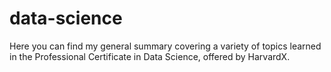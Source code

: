 # data-science
Here you can find my general summary covering a variety of topics learned in the Professional Certificate in Data Science, offered by HarvardX.
